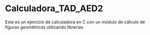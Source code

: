 # Calculadora_TAD_AED2
Este es un ejercicio de calculadora en C con un módulo de cálculo de figuras geométricas utilizando librerias
